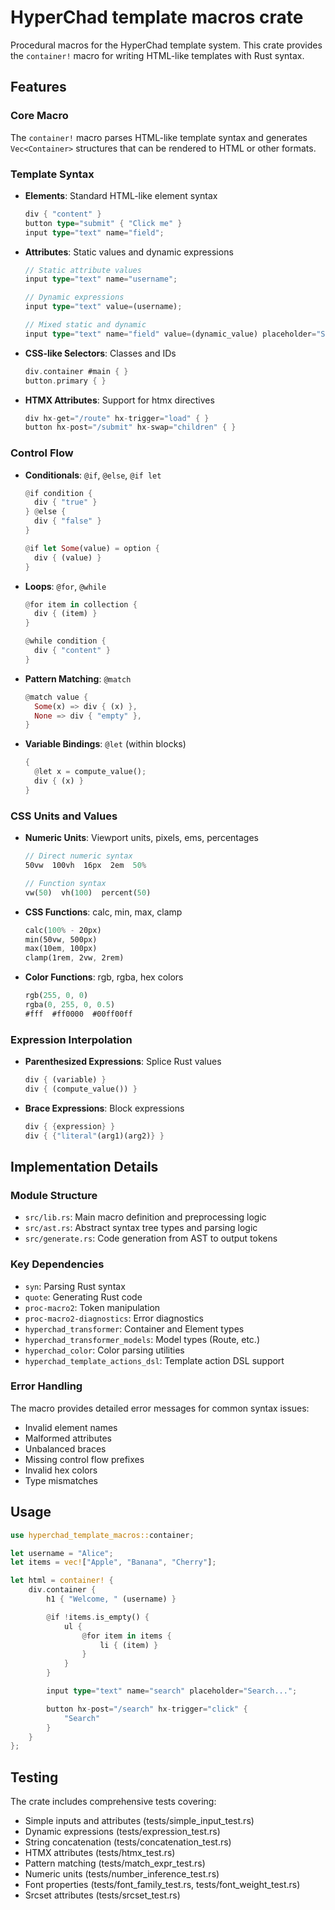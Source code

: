 # HyperChad template macros crate

Procedural macros for the HyperChad template system. This crate provides the `container!` macro for writing HTML-like templates with Rust syntax.

## Features

### Core Macro

The `container!` macro parses HTML-like template syntax and generates `Vec<Container>` structures that can be rendered to HTML or other formats.

### Template Syntax

- **Elements**: Standard HTML-like element syntax
  ```rust
  div { "content" }
  button type="submit" { "Click me" }
  input type="text" name="field";
  ```

- **Attributes**: Static values and dynamic expressions
  ```rust
  // Static attribute values
  input type="text" name="username";

  // Dynamic expressions
  input type="text" value=(username);

  // Mixed static and dynamic
  input type="text" name="field" value=(dynamic_value) placeholder="Static text";
  ```

- **CSS-like Selectors**: Classes and IDs
  ```rust
  div.container #main { }
  button.primary { }
  ```

- **HTMX Attributes**: Support for htmx directives
  ```rust
  div hx-get="/route" hx-trigger="load" { }
  button hx-post="/submit" hx-swap="children" { }
  ```

### Control Flow

- **Conditionals**: `@if`, `@else`, `@if let`
  ```rust
  @if condition {
    div { "true" }
  } @else {
    div { "false" }
  }

  @if let Some(value) = option {
    div { (value) }
  }
  ```

- **Loops**: `@for`, `@while`
  ```rust
  @for item in collection {
    div { (item) }
  }

  @while condition {
    div { "content" }
  }
  ```

- **Pattern Matching**: `@match`
  ```rust
  @match value {
    Some(x) => div { (x) },
    None => div { "empty" },
  }
  ```

- **Variable Bindings**: `@let` (within blocks)
  ```rust
  {
    @let x = compute_value();
    div { (x) }
  }
  ```

### CSS Units and Values

- **Numeric Units**: Viewport units, pixels, ems, percentages
  ```rust
  // Direct numeric syntax
  50vw  100vh  16px  2em  50%

  // Function syntax
  vw(50)  vh(100)  percent(50)
  ```

- **CSS Functions**: calc, min, max, clamp
  ```rust
  calc(100% - 20px)
  min(50vw, 500px)
  max(10em, 100px)
  clamp(1rem, 2vw, 2rem)
  ```

- **Color Functions**: rgb, rgba, hex colors
  ```rust
  rgb(255, 0, 0)
  rgba(0, 255, 0, 0.5)
  #fff  #ff0000  #00ff00ff
  ```

### Expression Interpolation

- **Parenthesized Expressions**: Splice Rust values
  ```rust
  div { (variable) }
  div { (compute_value()) }
  ```

- **Brace Expressions**: Block expressions
  ```rust
  div { {expression} }
  div { {"literal"(arg1)(arg2)} }
  ```

## Implementation Details

### Module Structure

- `src/lib.rs`: Main macro definition and preprocessing logic
- `src/ast.rs`: Abstract syntax tree types and parsing logic
- `src/generate.rs`: Code generation from AST to output tokens

### Key Dependencies

- `syn`: Parsing Rust syntax
- `quote`: Generating Rust code
- `proc-macro2`: Token manipulation
- `proc-macro2-diagnostics`: Error diagnostics
- `hyperchad_transformer`: Container and Element types
- `hyperchad_transformer_models`: Model types (Route, etc.)
- `hyperchad_color`: Color parsing utilities
- `hyperchad_template_actions_dsl`: Template action DSL support

### Error Handling

The macro provides detailed error messages for common syntax issues:
- Invalid element names
- Malformed attributes
- Unbalanced braces
- Missing control flow prefixes
- Invalid hex colors
- Type mismatches

## Usage

```rust
use hyperchad_template_macros::container;

let username = "Alice";
let items = vec!["Apple", "Banana", "Cherry"];

let html = container! {
    div.container {
        h1 { "Welcome, " (username) }

        @if !items.is_empty() {
            ul {
                @for item in items {
                    li { (item) }
                }
            }
        }

        input type="text" name="search" placeholder="Search...";

        button hx-post="/search" hx-trigger="click" {
            "Search"
        }
    }
};
```

## Testing

The crate includes comprehensive tests covering:
- Simple inputs and attributes (tests/simple_input_test.rs)
- Dynamic expressions (tests/expression_test.rs)
- String concatenation (tests/concatenation_test.rs)
- HTMX attributes (tests/htmx_test.rs)
- Pattern matching (tests/match_expr_test.rs)
- Numeric units (tests/number_inference_test.rs)
- Font properties (tests/font_family_test.rs, tests/font_weight_test.rs)
- Srcset attributes (tests/srcset_test.rs)
